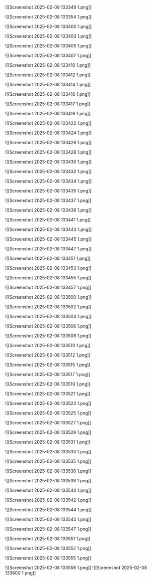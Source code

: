 
![[Screenshot 2025-02-08 133349 1.png]]

![[Screenshot 2025-02-08 133354 1.png]]

![[Screenshot 2025-02-08 133400 1.png]]

![[Screenshot 2025-02-08 133403 1.png]]

![[Screenshot 2025-02-08 133405 1.png]]

![[Screenshot 2025-02-08 133407 1.png]]

![[Screenshot 2025-02-08 133410 1.png]]

![[Screenshot 2025-02-08 133412 1.png]]

![[Screenshot 2025-02-08 133414 1.png]]

![[Screenshot 2025-02-08 133416 1.png]]

![[Screenshot 2025-02-08 133417 1.png]]

![[Screenshot 2025-02-08 133419 1.png]]

![[Screenshot 2025-02-08 133422 1.png]]

![[Screenshot 2025-02-08 133424 1.png]]

![[Screenshot 2025-02-08 133426 1.png]]

![[Screenshot 2025-02-08 133428 1.png]]

![[Screenshot 2025-02-08 133430 1.png]]

![[Screenshot 2025-02-08 133432 1.png]]

![[Screenshot 2025-02-08 133434 1.png]]

![[Screenshot 2025-02-08 133435 1.png]]

![[Screenshot 2025-02-08 133437 1.png]]

![[Screenshot 2025-02-08 133439 1.png]]

![[Screenshot 2025-02-08 133441 1.png]]

![[Screenshot 2025-02-08 133443 1.png]]

![[Screenshot 2025-02-08 133445 1.png]]

![[Screenshot 2025-02-08 133447 1.png]]

![[Screenshot 2025-02-08 133451 1.png]]

![[Screenshot 2025-02-08 133453 1.png]]

![[Screenshot 2025-02-08 133455 1.png]]

![[Screenshot 2025-02-08 133457 1.png]]

![[Screenshot 2025-02-08 133500 1.png]]

![[Screenshot 2025-02-08 133502 1.png]]

![[Screenshot 2025-02-08 133504 1.png]]

![[Screenshot 2025-02-08 133506 1.png]]

![[Screenshot 2025-02-08 133508 1.png]]

![[Screenshot 2025-02-08 133510 1.png]]

![[Screenshot 2025-02-08 133512 1.png]]

![[Screenshot 2025-02-08 133515 1.png]]

![[Screenshot 2025-02-08 133517 1.png]]

![[Screenshot 2025-02-08 133519 1.png]]

![[Screenshot 2025-02-08 133521 1.png]]

![[Screenshot 2025-02-08 133523 1.png]]

![[Screenshot 2025-02-08 133525 1.png]]

![[Screenshot 2025-02-08 133527 1.png]]

![[Screenshot 2025-02-08 133529 1.png]]

![[Screenshot 2025-02-08 133531 1.png]]

![[Screenshot 2025-02-08 133533 1.png]]

![[Screenshot 2025-02-08 133535 1.png]]

![[Screenshot 2025-02-08 133536 1.png]]

![[Screenshot 2025-02-08 133538 1.png]]

![[Screenshot 2025-02-08 133540 1.png]]

![[Screenshot 2025-02-08 133542 1.png]]

![[Screenshot 2025-02-08 133544 1.png]]

![[Screenshot 2025-02-08 133545 1.png]]

![[Screenshot 2025-02-08 133547 1.png]]

![[Screenshot 2025-02-08 133551 1.png]]

![[Screenshot 2025-02-08 133552 1.png]]

![[Screenshot 2025-02-08 133555 1.png]]

![[Screenshot 2025-02-08 133558 1.png]]
![[Screenshot 2025-02-08 133600 1.png]]
